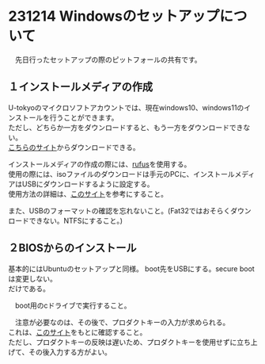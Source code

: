 # 231214 Windowsのセットアップについて  
　先日行ったセットアップの際のピットフォールの共有です。  

## １インストールメディアの作成    
 U-tokyoのマイクロソフトアカウントでは、現在windows10、windows11のインストールを行うことができます。  
 ただし、どちらか一方をダウンロードすると、もう一方をダウンロードできない。  
 [こちらのサイト](https://utokyo.onthehub.com/WebStore/ProductsByMajorVersionList.aspx?cmi_cs=1&cmi_mnuMain=f4b2ea63-9ba9-e511-9413-b8ca3a5db7a1)からダウンロードできる。  

 インストールメディアの作成の際には、[rufus](https://www.diskpart.com/jp/windows-11/rufus-windows-11-3320-tc.html)を使用する。  
 使用の際には、isoファイルのダウンロードは手元のPCに、インストールメディアはUSBにダウンロードするように設定する。  
 使用方法の詳細は、[このサイト](https://original-game.com/how-to-use-rufus/)を参考にすること。  

  また、USBのフォーマットの確認を忘れないこと。(Fat32ではおそらくダウンロードできない。NTFSにすること。)

## ２BIOSからのインストール
  基本的にはUbuntuのセットアップと同様。
  boot先をUSBにする。secure bootは変更しない。  
  だけである。

　boot用のcドライブで実行すること。

　注意が必要なのは、その後で、プロダクトキーの入力が求められる。  
  これは、[このサイト](https://utcode.net/articles/windows-home-to-education/)をもとに確認すること。  
  ただし、プロダクトキーの反映は遅いため、プロダクトキーを使用せずに立ち上げて、その後入力する方がよい。
